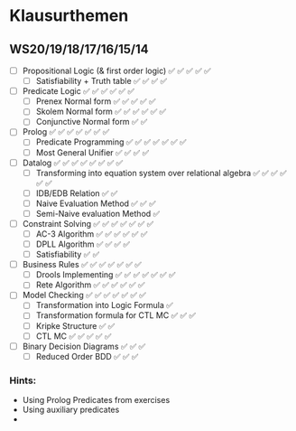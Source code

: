 # Klausurthemen

## WS20/19/18/17/16/15/14

- [ ]  Propositional Logic (& first order logic) ✅ ✅ ✅ ✅ ✅
    - [ ]  Satisfiability + Truth table ✅ ✅ ✅ ✅
- [ ]  Predicate Logic ✅ ✅ ✅ ✅ ✅ ✅
    - [ ]  Prenex Normal form ✅ ✅ ✅ ✅ ✅
    - [ ]  Skolem Normal form ✅ ✅ ✅ ✅ ✅ ✅
    - [ ]  Conjunctive Normal form ✅ ✅
- [ ]  Prolog ✅ ✅ ✅ ✅ ✅ ✅ ✅
    - [ ]  Predicate Programming ✅ ✅ ✅ ✅ ✅ ✅ ✅
    - [ ]  Most General Unifier ✅ ✅ ✅ ✅
- [ ]  Datalog ✅ ✅ ✅ ✅ ✅ ✅ ✅ ✅
    - [ ]  Transforming into equation system over relational algebra ✅ ✅ ✅ ✅ ✅ ✅
    - [ ]  IDB/EDB Relation ✅ ✅
    - [ ]  Naive Evaluation Method ✅ ✅ ✅
    - [ ]  Semi-Naive evaluation Method ✅
- [ ]  Constraint Solving ✅ ✅ ✅ ✅ ✅ ✅ ✅
    - [ ]  AC-3 Algorithm ✅ ✅ ✅ ✅ ✅ ✅
    - [ ]  DPLL Algorithm ✅ ✅ ✅ ✅
    - [ ]  Satisfiability ✅ ✅
- [ ]  Business Rules ✅ ✅ ✅ ✅ ✅ ✅ ✅
    - [ ]  Drools Implementing ✅ ✅ ✅ ✅ ✅ ✅ ✅
    - [ ]  Rete Algorithm ✅ ✅ ✅ ✅ ✅ ✅
- [ ]  Model Checking ✅ ✅ ✅ ✅ ✅ ✅ ✅
    - [ ]  Transformation into Logic Formula ✅
    - [ ]  Transformation formula for CTL MC ✅ ✅ ✅
    - [ ]  Kripke Structure ✅ ✅
    - [ ]  CTL MC ✅ ✅ ✅ ✅ ✅
- [ ]  Binary Decision Diagrams ✅ ✅ ✅
    - [ ]  Reduced Order BDD ✅ ✅ ✅

### Hints:

- Using Prolog Predicates from exercises
- Using auxiliary predicates
-
